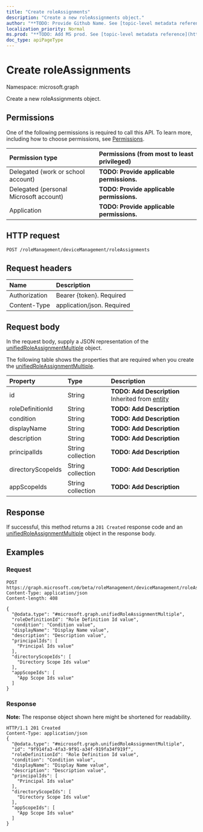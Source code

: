 ```yaml
---
title: "Create roleAssignments"
description: "Create a new roleAssignments object."
author: "**TODO: Provide Github Name. See [topic-level metadata reference](https://msgo.azurewebsites.net/add/document/guidelines/metadata.html#topic-level-metadata)**"
localization_priority: Normal
ms.prod: "**TODO: Add MS prod. See [topic-level metadata reference](https://msgo.azurewebsites.net/add/document/guidelines/metadata.html#topic-level-metadata)**"
doc_type: apiPageType
---
```


# Create roleAssignments

Namespace: microsoft.graph

Create a new roleAssignments object.

## Permissions
One of the following permissions is required to call this API. To learn more, including how to choose permissions, see [Permissions](/concepts/permissions-reference.md).

|Permission type|Permissions (from most to least privileged)|
|:---|:---|
|Delegated (work or school account)|**TODO: Provide applicable permissions.**|
|Delegated (personal Microsoft account)|**TODO: Provide applicable permissions.**|
|Application|**TODO: Provide applicable permissions.**|

## HTTP request
<!-- {
  "blockType": "ignored"
}
-->
``` http
POST /roleManagement/deviceManagement/roleAssignments
```

## Request headers
|Name|Description|
|:---|:---|
|Authorization|Bearer {token}. Required|
|Content-Type|application/json. Required|

## Request body
In the request body, supply a JSON representation of the [unifiedRoleAssignmentMultiple](../resources/unifiedroleassignmentmultiple.md) object.

The following table shows the properties that are required when you create the [unifiedRoleAssignmentMultiple](../resources/unifiedroleassignmentmultiple.md).

|Property|Type|Description|
|:---|:---|:---|
|id|String|**TODO: Add Description** Inherited from [entity](../resources/entity.md)|
|roleDefinitionId|String|**TODO: Add Description**|
|condition|String|**TODO: Add Description**|
|displayName|String|**TODO: Add Description**|
|description|String|**TODO: Add Description**|
|principalIds|String collection|**TODO: Add Description**|
|directoryScopeIds|String collection|**TODO: Add Description**|
|appScopeIds|String collection|**TODO: Add Description**|



## Response
If successful, this method returns a `201 Created` response code and an [unifiedRoleAssignmentMultiple](../resources/unifiedroleassignmentmultiple.md) object in the response body.

## Examples

### Request
<!-- {
  "blockType": "request",
  "name": "create_unifiedroleassignmentmultiple_from_"
}
-->
``` http
POST https://graph.microsoft.com/beta/roleManagement/deviceManagement/roleAssignments
Content-Type: application/json
Content-length: 408

{
  "@odata.type": "#microsoft.graph.unifiedRoleAssignmentMultiple",
  "roleDefinitionId": "Role Definition Id value",
  "condition": "Condition value",
  "displayName": "Display Name value",
  "description": "Description value",
  "principalIds": [
    "Principal Ids value"
  ],
  "directoryScopeIds": [
    "Directory Scope Ids value"
  ],
  "appScopeIds": [
    "App Scope Ids value"
  ]
}
```

### Response
**Note:** The response object shown here might be shortened for readability.
<!-- {
  "blockType": "response",
  "truncated": true,
  "@odata.type": "microsoft.graph.unifiedroleassignmentmultiple"
}
-->
``` http
HTTP/1.1 201 Created
Content-Type: application/json
{
  "@odata.type": "#microsoft.graph.unifiedRoleAssignmentMultiple",
  "id": "9f914fa3-4fa3-9f91-a34f-919fa34f919f",
  "roleDefinitionId": "Role Definition Id value",
  "condition": "Condition value",
  "displayName": "Display Name value",
  "description": "Description value",
  "principalIds": [
    "Principal Ids value"
  ],
  "directoryScopeIds": [
    "Directory Scope Ids value"
  ],
  "appScopeIds": [
    "App Scope Ids value"
  ]
}
```

